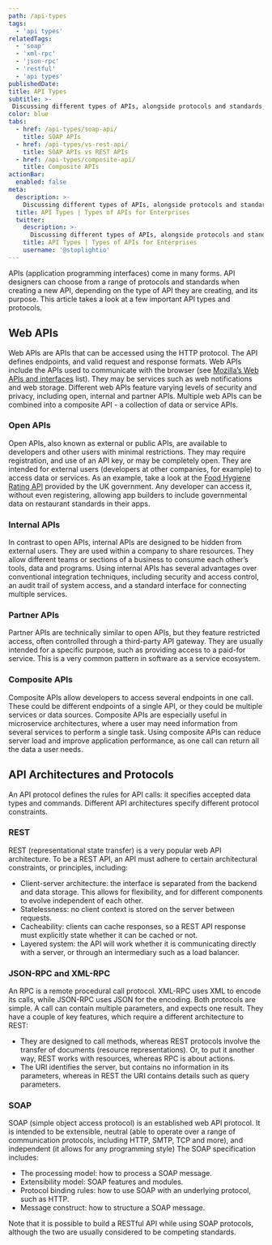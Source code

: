 ```yaml
---
path: /api-types
tags:
  - 'api types'
relatedTags:
  - 'soap'
  - 'xml-rpc'
  - 'json-rpc'
  - 'restful' 
  - 'api types'
publishedDate:
title: API Types
subtitle: >-
 Discussing different types of APIs, alongside protocols and standards, such as Open APIs, Internal APIs, Partner APIs, Compostie APIs, RESTFUL, JSON-RPC, XML-RPC, and SOAP.
color: blue
tabs:
  - href: /api-types/soap-api/
    title: SOAP APIs
  - href: /api-types/vs-rest-api/
    title: SOAP APIs vs REST APIs
  - href: /api-types/composite-api/
    title: Composite APIs
actionBar:
  enabled: false
meta:
  description: >-
    Discussing different types of APIs, alongside protocols and standards, such as Open APIs, Internal APIs, Partner APIs, Compostie APIs, RESTFUL,JSON-RPC, XML-RPC, and SOAP.
  title: API Types | Types of APIs for Enterprises
  twitter:
    description: >-
      Discussing different types of APIs, alongside protocols and standards, such as Open APIs, Internal APIs, Partner APIs, Compostie APIs, RESTFUL,JSON-RPC, XML-RPC, and SOAP.
    title: API Types | Types of APIs for Enterprises
    username: '@stoplightio'
---
```


APIs (application programming interfaces) come in many forms. API designers can choose from a range of protocols and standards when creating a new API, depending on the type of API they are creating, and its purpose. This article takes a look at a few important API types and protocols.

## Web APIs

Web APIs are APIs that can be accessed using the HTTP protocol. The API defines endpoints, and valid request and response formats. Web APIs include the APIs used to communicate with the browser (see [Mozilla’s Web APIs and interfaces](https://developer.mozilla.org/en-US/docs/Web/API) list). They may be services such as web notifications and web storage. Different web APIs feature varying levels of security and privacy, including open, internal and partner APIs. Multiple web APIs can be combined into a composite API - a collection of data or service APIs.

### Open APIs

Open APIs, also known as external or public APIs, are available to developers and other users with minimal restrictions. They may require registration, and use of an API key, or may be completely open. They are intended for external users (developers at other companies, for example) to access data or services. As an example, take a look at the [Food Hygiene Rating API](https://api.ratings.food.gov.uk/help) provided by the UK government. Any developer can access it, without even registering, allowing app builders to include governmental data on restaurant standards in their apps.

### Internal APIs

In contrast to open APIs, internal APIs are designed to be hidden from external users. They are used within a company to share resources. They allow different teams or sections of a business to consume each other’s tools, data and programs. Using internal APIs has several advantages over conventional integration techniques, including security and access control, an audit trail of system access, and a standard interface for connecting multiple services.

### Partner APIs

Partner APIs are technically similar to open APIs, but they feature restricted access, often controlled through a third-party API gateway. They are usually intended for a specific purpose, such as providing access to a paid-for service. This is a very common pattern in software as a service ecosystem.

### Composite APIs

Composite APIs allow developers to access several endpoints in one call. These could be different endpoints of a single API, or they could be multiple services or data sources. Composite APIs are especially useful in microservice architectures, where a user may need information from several services to perform a single task. Using composite APIs can reduce server load and improve application performance, as one call can return all the data a user needs.

## API Architectures and Protocols

An API protocol defines the rules for API calls: it specifies accepted data types and commands. Different API architectures specify different protocol constraints.

### REST

REST (representational state transfer) is a very popular web API architecture. To be a REST API, an API must adhere to certain architectural constraints, or principles, including:

- Client-server architecture: the interface is separated from the backend and data storage. This allows for flexibility, and for different components to evolve independent of each other.
- Statelessness: no client context is stored on the server between requests.
- Cacheability: clients can cache responses, so a REST API response must explicitly state whether it can be cached or not.
- Layered system: the API will work whether it is communicating directly with a server, or through an intermediary such as a load balancer.

### JSON-RPC and XML-RPC

An RPC is a remote procedural call protocol. XML-RPC uses XML to encode its calls, while JSON-RPC uses JSON for the encoding. Both protocols are simple. A call can contain multiple parameters, and expects one result. They have a couple of key features, which require a different architecture to REST:

- They are designed to call methods, whereas REST protocols involve the transfer of documents (resource representations). Or, to put it another way, REST works with resources, whereas RPC is about actions.
- The URI identifies the server, but contains no information in its parameters, whereas in REST the URI contains details such as query parameters.

### SOAP

SOAP (simple object access protocol) is an established web API protocol. It is intended to be extensible, neutral (able to operate over a range of communication protocols, including HTTP, SMTP, TCP and more), and independent (it allows for any programming style) The SOAP specification includes:

- The processing model: how to process a SOAP message.
- Extensibility model: SOAP features and modules.
- Protocol binding rules: how to use SOAP with an underlying protocol, such as HTTP.
- Message construct: how to structure a SOAP message.

Note that it is possible to build a RESTful API while using SOAP protocols, although the two are usually considered to be competing standards.
